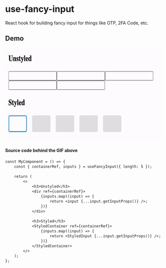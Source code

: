 # use-fancy-input

React hook for building fancy input for things like OTP, 2FA Code, etc.

## Demo

<img src="./use-fancy-input-demo.gif" height="300"/>

#### Source code behind the GIF above

```tsx
const MyComponent = () => {
    const { containerRef, inputs } = useFancyInput({ length: 5 });

    return (
        <>
            <h3>Unstyled</h3>
            <div ref={containerRef}>
                {inputs.map((input) => {
                    return <input {...input.getInputProps()} />;
                })}
            </div>

            <h3>Styled</h3>
            <StyledContainer ref={containerRef}>
                {inputs.map((input) => {
                    return <StyledInput {...input.getInputProps()} />;
                })}
            </StyledContainer>
        </>
    );
};
```
